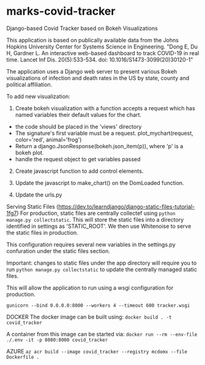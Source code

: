 # marks-covid-tracker
Django-based Covid Tracker based on Bokeh Visualizations

This application is based on publically available data from the Johns Hopkins University Center for Systems Science in Engineering.
"Dong E, Du H, Gardner L. An interactive web-based dashboard to track COVID-19 in real time. Lancet Inf Dis. 20(5):533-534. doi: 10.1016/S1473-3099(20)30120-1"

The application uses a Django web server to present various Bokeh visualizations of infection and death rates in the US by state, county and political affiliation. 

To add new visualization:
1. Create bokeh visualization with a function accepts a request which has named variables their default values for the chart.
- the code should be placed in the 'views' directory
- The signature's first variable must be a request.  plot_mychart(request, color='red', animal='frog')
- Return a django.JsonResponse(bokeh.json_item(p)), where 'p' is a bokeh plot.
- handle the request object to get variables passed

2. Create javascript function to add control elements.

3. Update the javascript to make_chart() on the DomLoaded function.

4. Update the urls.py


Serving Static Files
(https://dev.to/learndjango/django-static-files-tutorial-1fg7)
For production, static files are centrally collectef using `python manage.py collectstatic`.  This will store the static files into a directory identified in settings as 'STATIC_ROOT'.  We then use Whitenoise to serve the static files in production.

This configuration requires several new variables in the settings.py confuration under the static files section.

Important: changes to static files under the app directory will require you to run `python manage.py collectstatic` to update the centrally managed static files.

This will allow the application to run using a wsgi configuration for production.

`gunicorn --bind 0.0.0.0:8000 --workers 4 --timeout 600 tracker.wsgi`

DOCKER
The docker image can be built using:
`docker build . -t covid_tracker`

A container from this image can be started via:
`docker run --rm --env-file ./.env -it -p 8080:8000 covid_tracker` 

AZURE
`az acr build --image covid_tracker --registry mcdomx --file Dockerfile .`
